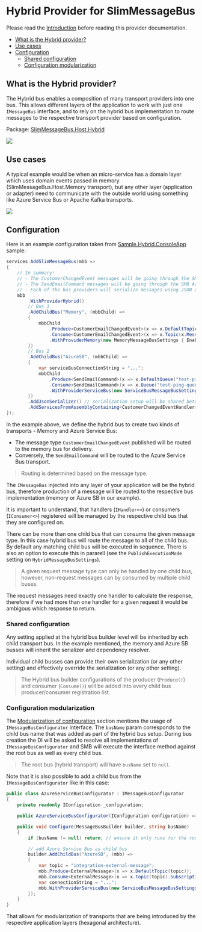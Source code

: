 # Hybrid Provider for SlimMessageBus <!-- omit in toc -->

Please read the [Introduction](intro.md) before reading this provider documentation.

- [What is the Hybrid provider?](#what-is-the-hybrid-provider)
- [Use cases](#use-cases)
- [Configuration](#configuration)
  - [Shared configuration](#shared-configuration)
  - [Configuration modularization](#configuration-modularization)

## What is the Hybrid provider?

The Hybrid bus enables a composition of many transport providers into one bus.
This allows different layers of the application to work with just one `IMessageBus` interface, and to rely on the hybrid bus implementation to route messages to the respective transport provider based on configuration.

Package: [SlimMessageBus.Host.Hybrid](https://www.nuget.org/packages/SlimMessageBus.Host.Hybrid/)

![](provider_hybrid_1.png)

## Use cases

A typical example would be when an micro-service has a domain layer which uses domain events passed in memory (SlimMessageBus.Host.Memory transport), but any other layer (application or adapter) need to communicate with the outside world using something like Azure Service Bus or Apache Kafka transports.

![](provider_hybrid_2.png)

## Configuration

Here is an example configuration taken from [Sample.Hybrid.ConsoleApp](../src/Samples/Sample.Hybrid.ConsoleApp) sample:

```cs
services.AddSlimMessageBus(mbb =>
{
    // In summary:
    // - The CustomerChangedEvent messages will be going through the SMB Memory provider.
    // - The SendEmailCommand messages will be going through the SMB Azure Service Bus provider.
    // - Each of the bus providers will serialize messages using JSON and use the same DI to resolve consumers/handlers.
    mbb
        .WithProviderHybrid()
        // Bus 1
        .AddChildBus("Memory", (mbbChild) =>
        {
            mbbChild
                .Produce<CustomerEmailChangedEvent>(x => x.DefaultTopic(x.MessageType.Name))
                .Consume<CustomerEmailChangedEvent>(x => x.Topic(x.MessageType.Name).WithConsumer<CustomerChangedEventHandler>())
                .WithProviderMemory(new MemoryMessageBusSettings { EnableMessageSerialization = false });
        })
        // Bus 2
        .AddChildBus("AzureSB", (mbbChild) =>
        {
            var serviceBusConnectionString = "...";
            mbbChild
                .Produce<SendEmailCommand>(x => x.DefaultQueue("test-ping-queue"))
                .Consume<SendEmailCommand>(x => x.Queue("test-ping-queue").WithConsumer<SmtpEmailService>())
                .WithProviderServiceBus(new ServiceBusMessageBusSettings(serviceBusConnectionString));
        })
        .AddJsonSerializer() // serialization setup will be shared between bus 1 and 2
        .AddServicesFromAssemblyContaining<CustomerChangedEventHandler>(); // register all the found consumers and handlers in DI 
});
```

In the example above, we define the hybrid bus to create two kinds of transports - Memory and Azure Service Bus:

- The message type `CustomerEmailChangedEvent` published will be routed to the memory bus for delivery.
- Conversely, the `SendEmailCommand` will be routed to the Azure Service Bus transport.

> Routing is determined based on the message type.

The `IMessageBus` injected into any layer of your application will be the hybrid bus, therefore production of a message will be routed to the respective bus implementation (memory or Azure SB in our example).

It is important to understand, that handlers (`IHandler<>`) or consumers (`IConsumer<>`) registered will be managed by the respective child bus that they are configured on.

There can be more than one child bus that can consume the given message type. In this case hybrid bus will route the message to all of the child bus.
By default any matching child bus will be executed in sequence. There is also an option to execute this in pararell (see the `PublishExecutionMode` setting on `HybridMessageBusSettings`).

> A given request message type can only be handled by one child bus, however, non-request messages can by consumed by multiple child buses.

The request messages need exactly one handler to calculate the response, therefore if we had more than one handler for a given request it would be ambigous which response to return.

### Shared configuration

Any setting applied at the hybrid bus builder level will be inherited by ech child transport bus. In the example mentioned, the memory and Azure SB busses will inherit the serializer and dependency resolver.

Individual child busses can provide their own serialization (or any other setting) and effectively override the serialization (or any other setting).

> The Hybrid bus builder configurations of the producer (`Produce()`) and consumer (`Consume()`) will be added into every child bus producer/consumer registration list.

### Configuration modularization

The [Modularization of configuration](intro.md#modularization-of-configuration) section mentions the usage of `IMessageBusConfigurator` interface.
The `busName` param corresponds to the child bus name that was added as part of the hybrid bus setup. During bus creation the DI will be asked to resolve all implementations of `IMessageBusConfigurator` and SMB will execute the interface method against the root bus as well as every child bus.

> The root bus (hybrid transport) will have `busName` set to `null`.

Note that it is also possible to add a child bus from the `IMessageBusConfigurator` like in this case:

```cs
public class AzureServiceBusConfigurator : IMessageBusConfigurator
{
    private readonly IConfiguration _configuration;

    public AzureServiceBusConfigurator(IConfiguration configuration) => _configuration = configuration;

    public void Configure(MessageBusBuilder builder, string busName)
    {
        if (busName != null) return; // ensure it only runs for the root (hybrid) bus

        // add Azure Service Bus as child bus
        builder.AddChildBus("AzureSB", (mbb) =>
        {
            var topic = "integration-external-message";
            mbb.Produce<ExternalMessage>(x => x.DefaultTopic(topic));
            mbb.Consume<ExternalMessage>(x => x.Topic(topic).SubscriptionName("test").WithConsumer<ExternalMessageConsumer>());
            var connectionString = "...";
            mbb.WithProviderServiceBus(new ServiceBusMessageBusSettings(connectionString));
        });
    }
}
```

That allows for modularization of transports that are being introduced by the respective application layers (hexagonal architecture).
